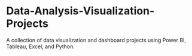 # Data-Analysis-Visualization-Projects
A collection of data visualization and dashboard projects using Power BI, Tableau, Excel, and Python.
